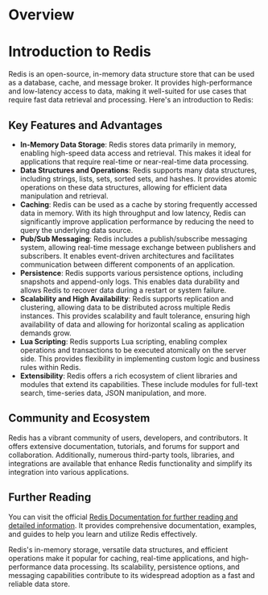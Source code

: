 # Overview

# Introduction to Redis

Redis is an open-source, in-memory data structure store that can be used as a database, cache, and message broker. It provides high-performance and low-latency access to data, making it well-suited for use cases that require fast data retrieval and processing. Here's an introduction to Redis:

## Key Features and Advantages

- **In-Memory Data Storage**: Redis stores data primarily in memory, enabling high-speed data access and retrieval. This makes it ideal for applications that require real-time or near-real-time data processing.
- **Data Structures and Operations**: Redis supports many data structures, including strings, lists, sets, sorted sets, and hashes. It provides atomic operations on these data structures, allowing for efficient data manipulation and retrieval.
- **Caching**: Redis can be used as a cache by storing frequently accessed data in memory. With its high throughput and low latency, Redis can significantly improve application performance by reducing the need to query the underlying data source.
- **Pub/Sub Messaging**: Redis includes a publish/subscribe messaging system, allowing real-time message exchange between publishers and subscribers. It enables event-driven architectures and facilitates communication between different components of an application.
- **Persistence**: Redis supports various persistence options, including snapshots and append-only logs. This enables data durability and allows Redis to recover data during a restart or system failure.
- **Scalability and High Availability**: Redis supports replication and clustering, allowing data to be distributed across multiple Redis instances. This provides scalability and fault tolerance, ensuring high availability of data and allowing for horizontal scaling as application demands grow.
- **Lua Scripting**: Redis supports Lua scripting, enabling complex operations and transactions to be executed atomically on the server side. This provides flexibility in implementing custom logic and business rules within Redis.
- **Extensibility**: Redis offers a rich ecosystem of client libraries and modules that extend its capabilities. These include modules for full-text search, time-series data, JSON manipulation, and more.

## Community and Ecosystem

Redis has a vibrant community of users, developers, and contributors. It offers extensive documentation, tutorials, and forums for support and collaboration. Additionally, numerous third-party tools, libraries, and integrations are available that enhance Redis functionality and simplify its integration into various applications.

## Further Reading

You can visit the official [Redis Documentation for further reading and detailed information](https://redis.io/documentation). It provides comprehensive documentation, examples, and guides to help you learn and utilize Redis effectively.

Redis's in-memory storage, versatile data structures, and efficient operations make it popular for caching, real-time applications, and high-performance data processing. Its scalability, persistence options, and messaging capabilities contribute to its widespread adoption as a fast and reliable data store.
